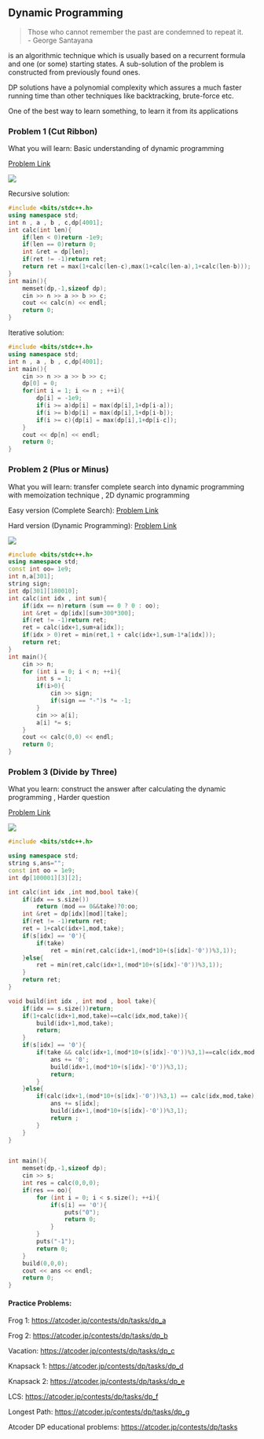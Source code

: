 ## Dynamic Programming
> Those who cannot remember the past are condemned to repeat it. <br> - George Santayana

is an algorithmic technique which is usually based on a recurrent formula and one (or some) starting states. A sub-solution of the problem is constructed from previously found ones.
 
DP solutions have a polynomial complexity which assures a much faster running time than other techniques like backtracking, brute-force etc.

One of the best way to learn something, to learn it from its applications

### Problem 1 (Cut Ribbon)

What you will learn: Basic understanding of dynamic programming

[Problem Link](https://codeforces.com/problemset/problem/189/A)

[![](https://img.youtube.com/vi/4VBt8sKocyw/0.jpg)](https://www.youtube.com/watch?v=4VBt8sKocyw)

Recursive solution:
```cpp
#include <bits/stdc++.h>
using namespace std;
int n , a , b , c,dp[4001];
int calc(int len){
	if(len < 0)return -1e9;
	if(len == 0)return 0;
	int &ret = dp[len];
	if(ret != -1)return ret;
	return ret = max(1+calc(len-c),max(1+calc(len-a),1+calc(len-b)));
}
int main(){
	memset(dp,-1,sizeof dp);
	cin >> n >> a >> b >> c;
	cout << calc(n) << endl;
	return 0;
}
```
Iterative solution:
```cpp
#include <bits/stdc++.h>
using namespace std;
int n , a , b , c,dp[4001];
int main(){
	cin >> n >> a >> b >> c;
	dp[0] = 0;
	for(int i = 1; i <= n ; ++i){
		dp[i] = -1e9;
		if(i >= a)dp[i] = max(dp[i],1+dp[i-a]);	
		if(i >= b)dp[i] = max(dp[i],1+dp[i-b]);
		if(i >= c){dp[i] = max(dp[i],1+dp[i-c]);
	}
	cout << dp[n] << endl;
	return 0;
}
```

### Problem 2 (Plus or Minus)

What you will learn: transfer complete search into dynamic programming with memoization technique , 2D dynamic programming

Easy version (Complete Search): [Problem Link](https://codeforces.com/gym/100989/problem/L)

Hard version (Dynamic Programming): [Problem Link](https://codeforces.com/gym/100989/problem/M)

[![](https://img.youtube.com/vi/mULWTmbICUQ/0.jpg)](https://www.youtube.com/watch?v=mULWTmbICUQ)

```cpp
#include <bits/stdc++.h>
using namespace std;
const int oo= 1e9;
int n,a[301];
string sign;
int dp[301][180010];
int calc(int idx , int sum){
	if(idx == n)return (sum == 0 ? 0 : oo);
	int &ret = dp[idx][sum+300*300];
	if(ret != -1)return ret;
	ret = calc(idx+1,sum+a[idx]);
	if(idx > 0)ret = min(ret,1 + calc(idx+1,sum-1*a[idx]));
	return ret;
}
int main(){
	cin >> n;
	for (int i = 0; i < n; ++i){
		int s = 1;
		if(i>0){
			cin >> sign;
			if(sign == "-")s *= -1;
		}
		cin >> a[i];
		a[i] *= s;
	}
	cout << calc(0,0) << endl;
	return 0;
}
```
### Problem 3 (Divide by Three)

What you learn: construct the answer after calculating the dynamic programming , Harder question 

[Problem Link](https://codeforces.com/problemset/problem/792/C)

[![](https://img.youtube.com/vi/8JFv2K6zuT8/0.jpg)](https://www.youtube.com/watch?v=8JFv2K6zuT8)

```cpp
#include <bits/stdc++.h>

using namespace std;
string s,ans="";
const int oo = 1e9;
int dp[100001][3][2];

int calc(int idx ,int mod,bool take){
	if(idx == s.size())
		return (mod == 0&&take)?0:oo;
	int &ret = dp[idx][mod][take];
	if(ret != -1)return ret;
	ret = 1+calc(idx+1,mod,take);
	if(s[idx] == '0'){
		if(take)
			ret = min(ret,calc(idx+1,(mod*10+(s[idx]-'0'))%3,1));
	}else{
		ret = min(ret,calc(idx+1,(mod*10+(s[idx]-'0'))%3,1));
	}
	return ret;
}

void build(int idx , int mod , bool take){
	if(idx == s.size())return;
	if(1+calc(idx+1,mod,take)==calc(idx,mod,take)){
		build(idx+1,mod,take);
		return;
	}
	if(s[idx] == '0'){
		if(take && calc(idx+1,(mod*10+(s[idx]-'0'))%3,1)==calc(idx,mod,take)){
			ans += '0';
			build(idx+1,(mod*10+(s[idx]-'0'))%3,1);
			return;
		}
	}else{
		if(calc(idx+1,(mod*10+(s[idx]-'0'))%3,1) == calc(idx,mod,take)){
			ans += s[idx];
			build(idx+1,(mod*10+(s[idx]-'0'))%3,1);
			return ;
		}
	}
}


int main(){
	memset(dp,-1,sizeof dp);
	cin >> s;
	int res = calc(0,0,0);
	if(res == oo){
		for (int i = 0; i < s.size(); ++i){
			if(s[i] == '0'){
				puts("0");
				return 0;
			}
		}
		puts("-1");
		return 0;
	}
	build(0,0,0);
	cout << ans << endl;
	return 0;
}
```

#### Practice Problems:

Frog 1: https://atcoder.jp/contests/dp/tasks/dp_a 

Frog 2: https://atcoder.jp/contests/dp/tasks/dp_b

Vacation: https://atcoder.jp/contests/dp/tasks/dp_c

Knapsack 1: https://atcoder.jp/contests/dp/tasks/dp_d

Knapsack 2: https://atcoder.jp/contests/dp/tasks/dp_e

LCS: https://atcoder.jp/contests/dp/tasks/dp_f

Longest Path: https://atcoder.jp/contests/dp/tasks/dp_g

Atcoder DP educational problems: https://atcoder.jp/contests/dp/tasks
